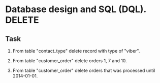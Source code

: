 # Database design and SQL (DQL). DELETE

## Task

1. From table "contact_type" delete record with type of "viber".

2. From table "customer_order" delete orders 1, 7 and 10.

3. From table "customer_order" delete orders that was processed until 2014-01-01.
